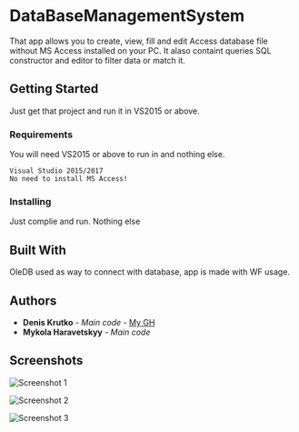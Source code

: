 # DataBaseManagementSystem

That app allows you to create, view, fill and edit Access database file without MS Access installed on your PC. It alaso containt queries SQL constructor and editor to filter data or  match it.

## Getting Started

Just get that project and run it in VS2015 or above.

### Requirements

You will need VS2015 or above to run in and nothing else.

```
Visual Studio 2015/2017
No need to install MS Access!
```

### Installing

Just complie and run. Nothing else

## Built With

OleDB used as way to connect with database, app is made with WF usage.

## Authors

* **Denis Krutko** - *Main code* - [My GH](https://github.com/AwesomeFlax)
* **Mykola Haravetskyy** - *Main code* 

## Screenshots

![Screenshot 1](https://lh3.googleusercontent.com/M5Eu5CHwJZ-us0RtzJoWkm50K1FQPMlz_6O4Ag8C_qFOcFhTSuTcStmK4gxvvNih3DRDAZxYvcdPNM2D7tAk4xLlsE6HDSZG3kA0rMZ73MbZGAUeXM_9F_g8HKpWsw_w8ox5mZXrDi81M7eBUwtn9Jti5isdFsFp0AQDpaGJL4QdIs1ajiZhIxXKoUW8SOc02We0rAAw9_RQ397ExDxeQybIczBpbeWPwnDOfaowlU8-U2turybbMH36oAn5nmFFCZIYdSbUX9v6xgpddt270NtJ2WH4c8yPJSJ5PTjfWopibK8yCBknmkar13AQxzknYNVkhxtTswZT2NqFjdlmRRrDzrm-XxlFJcQzaDNnawMTv3IEY6Ht6SWzy3zogZ24wY6zARQexlnj4sou-IpepdnLHaCSDkrnc-bmYoNKUxsl801cWGdtqcZIjiD0g-1Nw-5z37LWh9834hrQtpUcsaGs-fd3giGYuGcg6OpTvuTgdIzM80c9g2H0AdKbR6k9FWZKVkR3HpZWBmWxan0sd_Qn75SgMLPaJP-AUgRFqrrDHR-GBKAQCYJnxkbzA4HmmRS6aMaLbebOrKcs7-lO_hhHXf5s8ERt_I_uvDN0CQ=w808-h542-no)

![Screenshot 2](https://lh3.googleusercontent.com/8AmDs3YDLvVOPSdcHiBtudY81yvCIvDZMkKMf-0mkVedc1CNHNS-tJp7oPop-OCGTksUynh64WjRMouBTSK-llcEhYQyw0j4ks4hpXhUAH4UTpTidu_6RaarYh0s1_O0Di3OKDgZi2rkbBGzUpI6KZbO8CtUCak9ck0pgp0ymdPjeAj8XVmD2lEGl4noaal6nDfwWTl9XsL3JJeZoaWV8UAyz2rQzVeay48rbeJ9iuzMy10YiEySKspak4MZmL6a79Vk4FJ6c8u5GcoEoQHZmQlNvwk8Cv-mjofnNdChCI8x0Q7IR6D2qu_DZEijwV-Izk_FS6B6ZTedYdGd7c7r-ZCLsM3TryekzZKVhYbK0Ry-mmzCIO2g1t6AxSsd4hLhHT1wt3QsRSJx_c9x6yAwh9likKBk0tW5NyO3ZJ0LnI_Y4W-BrLGNQ33pEVwT1seVXgm8mEhixWIlC52GSJSfvNFq3Nga1Vb1cpWB4siAS_QBZEXhd1rYvcl6oSu7MYRzLn2u42DPoxtQVMzEkg3N5YUc0ZIkHYsIKWFOgjDOO1R1GaDe3JilUVXduqueSPLM97R24MU6ZDY6TNz4leDMNWZ7IyCsHyjmjcBweGBulg=w830-h591-no)

![Screenshot 3](https://lh3.googleusercontent.com/UjiBteAIxCptmnTAFBORLte_hvk75Zi97Wsz5fdy7ZZ3wAnwl0G5tAP1paiDOp87f-aEb5TSYYr3O1RIFP1B52xRDIG40Er7K04oZ-t8Sj01fM3O40PvdX-1AbsWrNYOiA1fH1jzCoTXLVHiberAm66crTJrAUSnaaaWTSzt66OD0h6pZwQeE_bTHl1oqbkYunuuqnmRbd6hBlRTt_fe-QEAtw3C_6x7-HukC7IG_2x-Kucot9Zr9mUkAcOZusZwpegVBaC6M3HogOZM_QvR964DhVWAunWR9cOIxD0WZ8tUAR9PsyJ3CrQbrr9deeg9XjaL-gAMa4rcBbXbwt2mc3oGg6dLNg1W9HnNlVPD9MlJsB32WzBveluj268_SmlR5RLbHeoD3IISqLQuI1l3chZ9IC9P7EjH73gRRxMMW7FGmziJnKGpEJeg1nXk4G5mQLduMZ_aJHI1SzQFDaodHOZ06a0KcR_ug67FhgR_2UcTX-EJ68eiZOWbrEc6hbxIvXC-2dLriG6QrtzsYAu_C2nZ_JROaowTcW7H2i_xCBqN3v2H0XY97bQqxLjaQUibjax2J91KvELFUXEsmWW5WmVWGzua__Ft8QcJwtSV1g=w821-h587-no)
